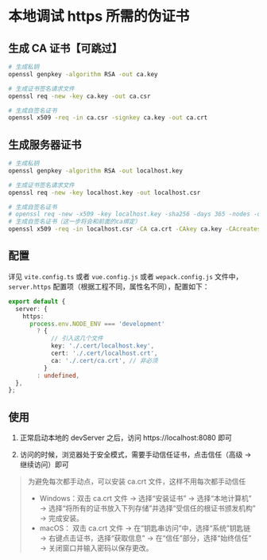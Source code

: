 # 本地调试 https 所需的伪证书

## 生成 CA 证书【可跳过】

```sh
# 生成私钥
openssl genpkey -algorithm RSA -out ca.key

# 生成证书签名请求文件
openssl req -new -key ca.key -out ca.csr

# 生成自签名证书
openssl x509 -req -in ca.csr -signkey ca.key -out ca.crt
```

## 生成服务器证书

```sh
# 生成私钥
openssl genpkey -algorithm RSA -out localhost.key

# 生成证书签名请求文件
openssl req -new -key localhost.key -out localhost.csr

# 生成自签名证书
# openssl req -new -x509 -key localhost.key -sha256 -days 365 -nodes -out localhost.crt
# 生成自签名证书（这一步将会和前面的ca绑定）
openssl x509 -req -in localhost.csr -CA ca.crt -CAkey ca.key -CAcreateserial -out localhost.crt -days 365
```

## 配置

详见 `vite.config.ts` 或者 `vue.config.js` 或者 `wepack.config.js` 文件中，`server.https` 配置项（根据工程不同，属性名不同），配置如下：

```ts
export default {
  server: {
    https:
      process.env.NODE_ENV === 'development'
        ? {
            // 引入这几个文件
            key: './.cert/localhost.key',
            cert: './.cert/localhost.crt',
            ca: './.cert/ca.crt', // 非必须
          }
        : undefined,
  },
};
```

## 使用

1. 正常启动本地的 devServer 之后，访问 https://localhost:8080 即可

2. 访问的时候，浏览器处于安全模式，需要手动信任证书，点击信任（高级 → 继续访问）即可

> 为避免每次都手动点，可以安装 ca.crt 文件，这样不用每次都手动信任
>
> - Windows：双击 ca.crt 文件 → 选择“安装证书” → 选择“本地计算机” → 选择“将所有的证书放入下列存储”并选择“受信任的根证书颁发机构” → 完成安装。
> - macOS： 双击 ca.crt 文件 → 在“钥匙串访问”中，选择“系统”钥匙链 → 右键点击证书，选择“获取信息” → 在“信任”部分，选择“始终信任” → 关闭窗口并输入密码以保存更改。
